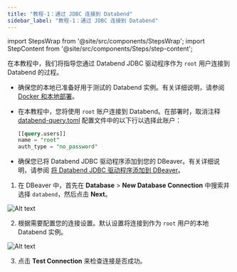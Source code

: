 ```yaml
---
title: "教程-1：通过 JDBC 连接到 Databend"
sidebar_label: "教程-1：通过 JDBC 连接到 Databend"
---
```


import StepsWrap from '@site/src/components/StepsWrap';
import StepContent from '@site/src/components/Steps/step-content';

在本教程中，我们将指导您通过 Databend JDBC 驱动程序作为 `root` 用户连接到 Databend 的过程。

<StepsWrap>
<StepContent number="0" title="开始之前">

- 确保您的本地已准备好用于测试的 Databend 实例。有关详细说明，请参阅 [Docker 和本地部署](../../10-deploy/03-deploying-local.md)。
- 在本教程中，您将使用 `root` 账户连接到 Databend。在部署时，取消注释 [databend-query.toml](https://github.com/datafuselabs/databend/blob/main/scripts/distribution/configs/databend-query.toml) 配置文件中的以下行以选择此账户：

  ```sql title="databend-query.toml"
  [[query.users]]
  name = "root"
  auth_type = "no_password"
  ```

- 确保您已将 Databend JDBC 驱动程序添加到您的 DBeaver。有关详细说明，请参阅 [将 Databend JDBC 驱动程序添加到 DBeaver](index.md#adding-databend-jdbc-driver-to-dbeaver)。

</StepContent>
<StepContent number="1" title="创建连接">

1. 在 DBeaver 中，首先在 **Database** > **New Database Connection** 中搜索并选择 `databend`，然后点击 **Next**。

![Alt text](@site/docs/public/img/integration/jdbc-new-driver.png)

2. 根据需要配置您的连接设置。默认设置将连接到作为 `root` 用户的本地 Databend 实例。

![Alt text](@site/docs/public/img/integration/jdbc-connect.png)

3. 点击 **Test Connection** 来检查连接是否成功。

</StepContent>
</StepsWrap>